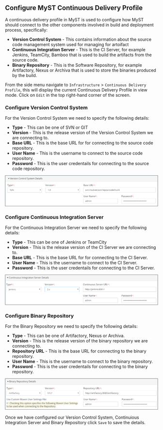 ## Configure MyST Continuous Delivery Profile
A continuous delivery profile in MyST is used to configure how MyST should connect to the other components involved in build and deployment process, specifically:
* **Version Control System** - This contains information about the source code management system used for managing for artoifact
* **Continuous Integration Server** - This is the CI Server, for example Jenkins, TeamCity, Bamboo that is used to build the artifacts from the source code.
* **Binary Repository** - This is the Software Repository, for example Artifactory, Nexus or Archiva that is used to store the binaries produced by the build.

From the side menu navigate to `Infrastructure` > `Continuous Delivery Profile`, this will display the current Continuous Delivery Profile in view mode. Click on `Edit` in the top right-hand corner of the screen. 

### Configure Version Control System
For the Version Control System we need to specify the following details:
* **Type** - This can be one of SVN or GIT
* **Version** - This is the release version of the Version Control System we are connecting to.
* **Base URL** - This is the base URL for for connecting to the source code repository.
* **User Name** - This is the username to connect to the source code repository.
* **Password** - This is the user credentails for connecting to the source code repository.

![](img/cdpVersionControl.png)

### Configure Continuous Integration Server
For the Continuous Integration Server we need to specify the following details:
* **Type** - This can be one of Jenkins or TeamCity
* **Version** - This is the release version of the CI Server we are connecting to.
* **Base URL** - This is the base URL for for connecting to the CI Server.
* **User Name** - This is the username to connect to the CI Server.
* **Password** - This is the user credentails for connecting to the CI Server.

![](img/cdpCIServer.png)

### Configure Binary Repository
For the Binary Repository we need to specify the following details:
* **Type** - This can be one of Artifactory, Nexus or Archiva.
* **Version** - This is the release version of the binary repository we are connecting to.
* **Repository URL** - This is the base URL for connecting to the binary repository.
* **User Name** - This is the username to connect to the binary repository.
* **Password** - This is the user credentails for connecting to the binary repository.

![](img/cdpBinaryRepository.png)

Once we have configured our Version Control System, Continuious Integration Server and Binary Repository click `Save` to save the details.